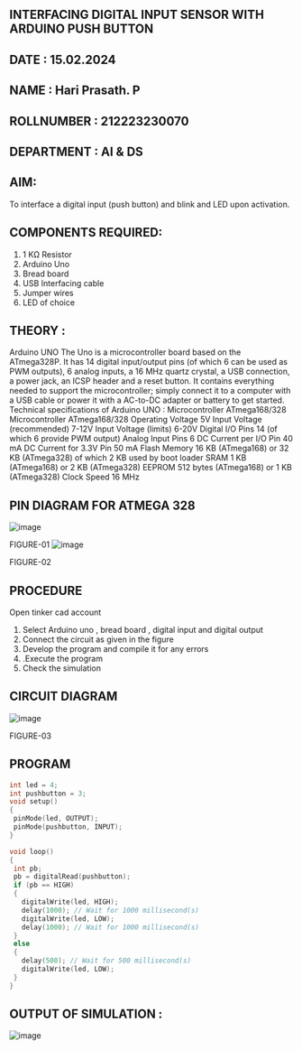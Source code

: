 ## INTERFACING DIGITAL INPUT SENSOR WITH ARDUINO PUSH BUTTON
## DATE : 15.02.2024
## NAME : Hari Prasath. P																		             
## ROLLNUMBER : 212223230070
## DEPARTMENT : AI & DS


## AIM:
To interface a digital input (push button) and blink and LED upon activation.
## COMPONENTS REQUIRED:
1.	1 KΩ Resistor 
2.	Arduino Uno 
3.	Bread board 
4.	USB Interfacing cable 
5.	Jumper wires 
6.	LED of choice 
## THEORY :
Arduino UNO
 	  The Uno is a microcontroller board based on the ATmega328P. It has 14 digital input/output pins (of which 6 can be used as PWM outputs), 6 analog inputs, a 16 MHz quartz crystal, a USB connection, a power jack, an ICSP header and a reset button. It contains everything needed to support the microcontroller; simply connect it to a computer with a USB cable or power it with a AC-to-DC adapter or battery to get started.
	Technical specifications of Arduino UNO :
Microcontroller	ATmega168/328
Microcontroller	ATmega168/328
Operating Voltage	5V
Input Voltage (recommended)	7-12V
Input Voltage (limits)	6-20V
Digital I/O Pins	14 (of which 6 provide PWM output)
Analog Input Pins	6
DC Current per I/O Pin	40 mA
DC Current for 3.3V Pin	50 mA
Flash Memory	16 KB (ATmega168) or 32 KB (ATmega328) of which 2 KB used by boot loader
SRAM	1 KB (ATmega168) or 2 KB (ATmega328)
EEPROM	512 bytes (ATmega168) or 1 KB (ATmega328)
Clock Speed	16 MHz
## PIN DIAGRAM FOR ATMEGA 328
 
![image](https://user-images.githubusercontent.com/36288975/163530394-115baee4-7ed1-49fe-9cce-d7b625e11e85.png)

FIGURE-01
![image](https://user-images.githubusercontent.com/36288975/163530431-4d390e98-0942-42d8-95b8-f57d348e6ad8.png)

FIGURE-02
## PROCEDURE 
 
 Open tinker cad account 
1.	Select Arduino uno , bread board , digital input and digital output 
2.	Connect the circuit as given in the figure 
3.	Develop the program and compile it for any errors 
4.	 .Execute the program 
5.	Check the simulation 

## CIRCUIT DIAGRAM 

![image](https://github.com/Hari-Prasath-P-08/-INTERFACING-DIGITAL-INPUT-SENSOR-WITH-ARDUINO-PUSH-BUTTON-/assets/139455593/454f8f10-34de-420b-94ea-4b2e4c1ca2a3)

FIGURE-03

## PROGRAM 
 ```c++
 int led = 4;
int pushbutton = 3;
void setup()
{
  pinMode(led, OUTPUT);
  pinMode(pushbutton, INPUT);
}

void loop()
{
  int pb;
  pb = digitalRead(pushbutton);
  if (pb == HIGH)
  {
    digitalWrite(led, HIGH);
    delay(1000); // Wait for 1000 millisecond(s)
    digitalWrite(led, LOW);
    delay(1000); // Wait for 1000 millisecond(s)
  }
  else
  {
    delay(500); // Wait for 500 millisecond(s)
    digitalWrite(led, LOW);
  }
}
```

## OUTPUT OF SIMULATION :

![image](https://github.com/Hari-Prasath-P-08/-INTERFACING-DIGITAL-INPUT-SENSOR-WITH-ARDUINO-PUSH-BUTTON-/assets/139455593/8cba7f2e-8fdf-4c43-913d-8039c993a549)
